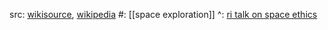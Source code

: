 src: [wikisource](https://en.wikisource.org/wiki/Outer_Space_Treaty_of_1967), [wikipedia](https://en.wikipedia.org/wiki/Outer_Space_Treaty) 
#: [[space exploration]] 
^: [ri talk on space ethics](https://www.youtube.com/watch?v=vz6zt8iCkg0) 

